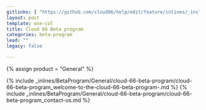 ```yaml
---
gitlinks: [ "https://github.com/cloud66/help/edit/feature/inlines/_includes/_inlines/BetaProgram/General/cloud-66-beta-program/cloud-66-beta-program_welcome-to-the-cloud-66-beta-program-.md", "https://github.com/cloud66/help/edit/feature/inlines/_includes/_inlines/BetaProgram/General/cloud-66-beta-program/cloud-66-beta-program_contact-us.md" ]
layout: post
template: one-col
title: Cloud 66 Beta program
categories: beta-program
lead: ""
legacy: false

---
```

{% assign product = "General" %}

{% include _inlines/BetaProgram/General/cloud-66-beta-program/cloud-66-beta-program_welcome-to-the-cloud-66-beta-program-.md %}
{% include _inlines/BetaProgram/General/cloud-66-beta-program/cloud-66-beta-program_contact-us.md %}
